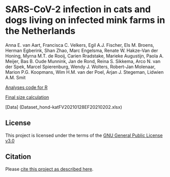 # SARS-CoV-2  infection in cats and dogs living on infected mink farms in the Netherlands

Anna E. van Aart, Francisca C. Velkers, Egil A.J. Fischer, Els M. Broens, Herman Egberink, Shan Zhao, Marc Engelsma, Renate W. Hakze-Van der Honing, Myrna M.T. de Rooij, Carien Rradstake, Marieke Augustijn, Paola A. Meijer, Bas B. Oude Munnink, Jan de Rond, Reina S. Sikkema, Arco N. van der Spek, Marcel Spierenburg, Wendy J. Wolters, Robert-Jan Molenaar, Marion P.G. Koopmans, Wim H.M. van der Poel, Arjan J. Stegeman, Lidwien A.M. Smit

[Analyses code for R](ParameterEstimation.R) 

[Final size calculation](FinalSizeFastImplementation.R)

[Data] (Dataset_hond-katFV20210128EF20210202.xlsx) 


## License

This project is licensed under the terms of the [GNU General Public License v3.0](/LICENSE.md)

## Citation

Please [cite this project as described here](/CITATION.md).

